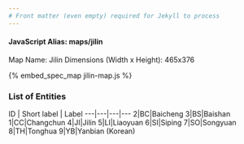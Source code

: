 ```yaml
---
# Front matter (even empty) required for Jekyll to process
---
```


#### JavaScript Alias: maps/jilin

Map Name: Jilin
Dimensions (Width x Height): 465x376



{% embed_spec_map jilin-map.js %}

### List of Entities

ID | Short label | Label
---|---|---|---
2|BC|Baicheng
3|BS|Baishan
1|CC|Changchun
4|JI|Jilin
5|LI|Liaoyuan
6|SI|Siping
7|SO|Songyuan
8|TH|Tonghua
9|YB|Yanbian (Korean)

